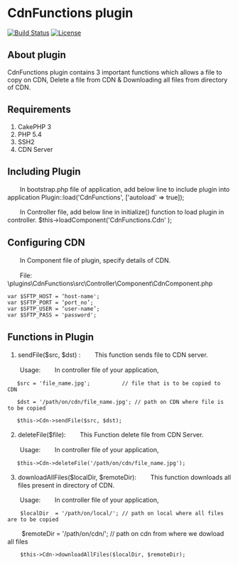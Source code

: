 # CdnFunctions plugin

[![Build Status](https://api.travis-ci.org/cakephp/app.png)](https://travis-ci.org/cakephp/app)
[![License](https://poser.pugx.org/cakephp/app/license.svg)](https://packagist.org/packages/cakephp/app)

## About plugin

CdnFunctions plugin contains 3 important functions which allows a file to copy on CDN, Delete a file from CDN & Downloading all files from directory of CDN.


## Requirements

1) CakePHP 3
2) PHP 5.4
3) SSH2
4) CDN Server


## Including Plugin

　　In bootstrap.php file of application, add below line to include plugin into application
Plugin::load('CdnFunctions', ['autoload' => true]);

　　In Controller file, add below line in initialize() function to load plugin in controller.
$this->loadComponent('CdnFunctions.Cdn' );	



## Configuring CDN


　　In Component file of plugin, specify details of CDN.

　　File: \plugins\CdnFunctions\src\Controller\Component\CdnComponent.php

	var $SFTP_HOST = ‘host-name';
	var $SFTP_PORT = ‘port_no’;
	var $SFTP_USER = ‘user-name’;
	var $SFTP_PASS = 'password';


## Functions in Plugin

1) sendFile($src, $dst) : 
　　This function sends file to CDN server.

　　Usage:
　　In controller file of your application,
  
       $src = 'file_name.jpg';  		// file that is to be copied to CDN
       
       $dst = '/path/on/cdn/file_name.jpg';	// path on CDN where file is to be copied
       
       $this->Cdn->sendFile($src, $dst);  


2) deleteFile($file): 
　　This Function delete file from CDN Server.

　　Usage:
　　In controller file of your application,
  
       $this->Cdn->deleteFile('/path/on/cdn/file_name.jpg');	
       

3) downloadAllFiles($localDir, $remoteDir): 
　　This function downloads all files present in directory of CDN.

　　Usage:
　　In controller file of your application,
  
        $localDir  = '/path/on/local/'; // path on local where all files are to be copied
	
　　	$remoteDir = '/path/on/cdn/';  // path on cdn from where we dowload all files
	
      	$this->Cdn->downloadAllFiles($localDir, $remoteDir);
